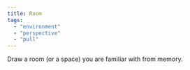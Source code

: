 ```yaml
---
title: Room
tags:
  - "environment"
  - "perspective"
  - "pull"
---
```


Draw a room (or a space) you are familiar with from memory.
